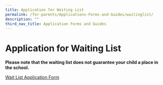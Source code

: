 ```yaml
---
title: Application for Waiting List
permalink: /for-parents/Applications-Forms-and-Guides/waitinglist/
description: ""
third_nav_title: Application Forms and Guides
---
```


**Application for Waiting List**
================================

**Please note that the waiting list does not guarantee your child a place in the school.**

[Wait List Application Form](https://go.gov.sg/waitlistform2122)
